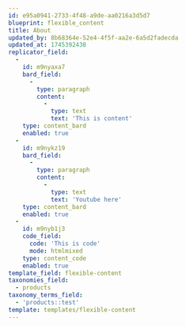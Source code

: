 ```yaml
---
id: e95a0941-2733-4f48-a9de-aa0216a3d5d7
blueprint: flexible_content
title: About
updated_by: 8b68364e-52e4-4f5f-aa2e-6a5d2fadecda
updated_at: 1745392438
replicator_field:
  -
    id: m9nyaxa7
    bard_field:
      -
        type: paragraph
        content:
          -
            type: text
            text: 'This is content'
    type: content_bard
    enabled: true
  -
    id: m9nykz19
    bard_field:
      -
        type: paragraph
        content:
          -
            type: text
            text: 'Youtube here'
    type: content_bard
    enabled: true
  -
    id: m9nyb1j3
    code_field:
      code: 'This is code'
      mode: htmlmixed
    type: content_code
    enabled: true
template_field: flexible-content
taxonomies_field:
  - products
taxonomy_terms_field:
  - 'products::test'
template: templates/flexible-content
---
```

